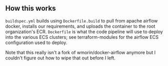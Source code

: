 ## How this works

`buildspec.yml` builds using `Dockerfile.build` to pull from apache airflow docker, installs our requirements, and uploads the container to the root organization's ECR.
`Dockerfile` is what the code pipeline will use to deploy into the various ECS clusters; see terraform-modules for the airflow ECS configuration used to deploy. 

Note that this really isn't a fork of wmorin/docker-airflow anymore but I couldn't figure out how to wipe that out before I left. 

